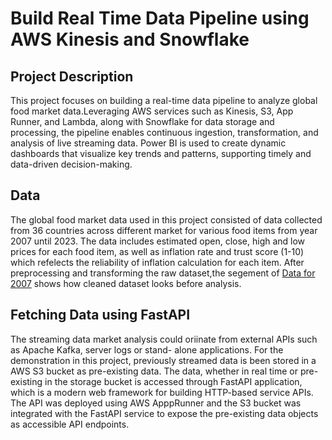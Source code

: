 # Build Real Time Data Pipeline using AWS Kinesis and Snowflake

## Project Description
This project focuses on building a real-time data pipeline to analyze global food market data.Leveraging AWS services such as Kinesis, S3, App Runner, and Lambda, along with Snowflake for data storage and processing, the pipeline enables continuous ingestion, transformation, and analysis of live streaming data. Power BI is used to create dynamic dashboards that visualize key trends and patterns, supporting timely and data-driven decision-making. 

## Data 
The global food market data used in this project consisted of data collected from 36 countries across different market for various food items from year 2007 until 2023. The data includes estimated open, close, high and low prices for each food item, as well as inflation rate and trust score (1-10) which refelects the reliability of inflation calculation for each item. After preprocessing and transforming the raw dataset,the segement of [Data for 2007](Data/2007_s3_snowflake_realtime.csv) shows how cleaned dataset looks before analysis.

## Fetching Data using FastAPI
The streaming data market analysis could oriinate from external APIs such as Apache Kafka, server logs or stand- alone applications. For the demonstration in this project, previously streamed data is been stored in a AWS S3 bucket as pre-existing data. The data, whether in real time or pre-existing in the storage bucket is accessed through FastAPI application, which is a modern web framework for building HTTP-based service APIs. The API was deployed using AWS ApppRunner and the S3 bucket was integrated with the FastAPI service to expose the pre-existing data objects as accessible API endpoints.

##
